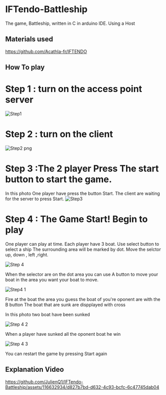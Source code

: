 # IFTendo-Battleship

The game, Battleship, written in C in arduino IDE. Using a Host

## Materials used 

https://github.com/Acathla-fr/IFTENDO

## How To play 

# Step 1 : turn on the access point server
![Step1](https://github.com/JulienQ1/IFTendo-Battleship/assets/116632934/f099ddf4-8a20-4cc1-a912-10d8ff99737f)

# Step 2 : turn on the client 
![Step2 png](https://github.com/JulienQ1/IFTendo-Battleship/assets/116632934/7f326f99-65d7-4346-a01f-57dad802b721)

# Step 3 :The 2 player Press The start button to start the game.
In this photo One player have press the button Start. The client are waiting for the server to press Start.
![Step3](https://github.com/JulienQ1/IFTendo-Battleship/assets/116632934/47ac6439-59dd-49c6-988d-3c24519cc5b4)

# Step 4 : The Game Start! Begin to play 

One player can play at time.
Each player have 3 boat.
Use select button to select a ship 
The surrounding area will be marked by dot. 
Move the selctor  up, down , left ,right.

![Step 4](https://github.com/JulienQ1/IFTendo-Battleship/assets/116632934/4803b5c0-9abc-4d2b-8c55-0007c25d21d3)

When the selector are on the dot area you can use A button to move your boat in the area you want your boat to move. 

![Step4 1](https://github.com/JulienQ1/IFTendo-Battleship/assets/116632934/d735f977-3fe7-4da0-9046-ce68bb62ba89)

Fire at the boat the area you guess the boat of you're oponent are with the B button
The boat that are sunk are dispplayed with cross

In this photo two boat have been sunked

![Step 4 2](https://github.com/JulienQ1/IFTendo-Battleship/assets/116632934/35212999-e123-4677-8a76-2016f17ae5c0)

When a player have sunked all the oponent boat he win

![Step 4 3](https://github.com/JulienQ1/IFTendo-Battleship/assets/116632934/4d648a29-7b8f-4a3d-96b3-e5531f86aebf)

You can restart the game by pressing Start again

## Explanation Video 


https://github.com/JulienQ1/IFTendo-Battleship/assets/116632934/d827b7bd-d632-4c93-bcfc-6c47745dab04




